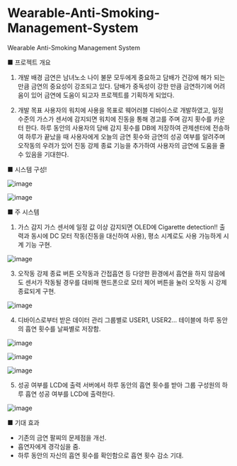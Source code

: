 # Wearable-Anti-Smoking-Management-System
Wearable Anti-Smoking Management System

■ 프로젝트 개요
1) 개발 배경
 금연은 남녀노소 나이 불문 모두에게 중요하고 담배가 건강에 해가 되는 만큼 금연의 중요성이
강조되고 있다. 담배가 중독성이 강한 만큼 금연하기에 어려움이 있어 금연에 도움이 되고자 프로젝트를 기획하게 되었다.

2) 개발 목표
사용자의 워치에 사용을 목표로 웨어러블 디바이스로 개발하였고, 일정 수준의 가스가 센서에 감지되면 워치에 진동을 통해 경고를 주며 감지 횟수를 카운터 한다. 하루 동안의 사용자의 담배 감지 횟수를 DB에 저장하여 관제센터에 전송하여 하루가 끝났을 때 사용자에게 오늘의 금연 횟수와 금연의 성공 여부를 알려주며 오작동의 우려가 있어 진동 강제 종료 기능을 추가하여 사용자의 금연에 도움을 줄 수 있음을 기대한다.

■ 시스템 구성!

![image](https://github.com/shinnahyewon/Wearable-Anti-Smoking-Management-System/assets/161293023/7c1bd7c1-68a7-4db7-9d42-ef914b15a90b)

![image](https://github.com/shinnahyewon/Wearable-Anti-Smoking-Management-System/assets/161293023/71bad07d-77bd-4414-a66b-abf398da714a)

■ 주 시스템

1) 가스 감지
 가스 센서에 일정 값 이상 감지되면 OLED에 Cigarette detection!! 출력과 동시에 DC 모터 작동(진동을 대신하여 사용), 평소 시계로도 사용 가능하게 시계 기능 구현.

![image](https://github.com/shinnahyewon/Wearable-Anti-Smoking-Management-System/assets/161293023/29a00e6c-59f1-4a34-9357-039d0653c028)

3) 오작동 강제 종료 버튼
 오작동과 간접흡연 등 다양한 환경에서 흡연을 하지 않음에도 센서가 작동될 경우를 대비해
핸드폰으로 모터 제어 버튼을 눌러 오작동 시 강제 종료되게 구현.

![image](https://github.com/shinnahyewon/Wearable-Anti-Smoking-Management-System/assets/161293023/3bd19d0b-4903-456b-9447-bcf50ab009c3)

4) 디바이스로부터 받은 데이터 관리
 그룹별로 USER1, USER2... 테이블에 하루 동안의 흡연 횟수를 날짜별로 저장함.

![image](https://github.com/shinnahyewon/Wearable-Anti-Smoking-Management-System/assets/161293023/cd29bbea-e4b0-4606-b402-f836b875f6a2)

![image](https://github.com/shinnahyewon/Wearable-Anti-Smoking-Management-System/assets/161293023/af633a19-5f80-42d3-bb5d-7eb4bcd92605)

![image](https://github.com/shinnahyewon/Wearable-Anti-Smoking-Management-System/assets/161293023/9bdc1bf5-11b6-4a60-94a6-ce0a21580e1a)

5) 성공 여부를 LCD에 출력
 서버에서 하루 동안의 흡연 횟수를 받아 그룹 구성원의 하루 흡연 성공 여부를 LCD에 출력한다.

![image](https://github.com/shinnahyewon/Wearable-Anti-Smoking-Management-System/assets/161293023/edaa788c-1e42-4ef2-b046-2e96e40eb198)

■ 기대 효과
- 기존의 금연 팔찌의 문제점을 개선.
- 흡연자에게 경각심을 줌.
- 하루 동안의 자신의 흡연 횟수를 확인함으로 흡연 횟수 감소 기대.
